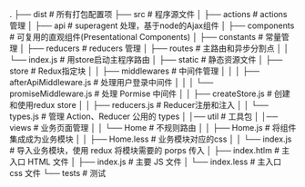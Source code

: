 .
├── dist                              # 所有打包配置项
├── src                               # 程序源文件
│   ├── actions                       # actions 管理
│   ├── api                           # superagent 处理，基于node的Ajax组件
│   ├── components                    # 可复用的直观组件(Presentational Components)
│   ├── constants                     # 常量管理
│   ├── reducers                      # reducers 管理
│   ├── routes                        # 主路由和异步分割点
│   │   └── index.js                  # 用store启动主程序路由
│   ├── static                        # 静态资源文件
│   ├── store                         # Redux指定块
│   │   ├── middlewares               # 中间件管理
│   │   │   ├── afterApiMiddleware.js # 处理用户登录中间件
│   │   │   └── promiseMiddleware.js  # 处理 Pormise 中间件
│   │   ├── createStore.js            # 创建和使用redux store
│   │   ├── reducers.js               # Reducer注册和注入
│   │   └── types.js                  # 管理 Action、Reducer 公用的 types
│   │── util                          # 工具包
│   │── views                         # 业务页面管理
│   │   └── Home                      # 不规则路由
│   │       ├── Home.js               # 将组件集成成为业务模块
│   │       ├── Home.less             # 业务模块对应的css
│   │       └── index.js              # 导入业务模块，使用 redux 将模块需要的 porps 传入
│   ├── index.htlm                    # 主入口 HTML 文件
│   ├── index.js                      # 主要 JS 文件
│   └── index.less                    # 主入口 css 文件
└── tests                             # 测试